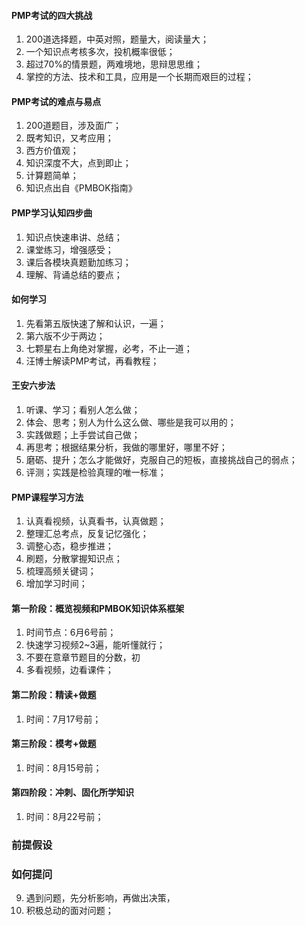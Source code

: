 #### PMP考试的四大挑战
1. 200道选择题，中英对照，题量大，阅读量大；
2. 一个知识点考核多次，投机概率很低；
3. 超过70%的情景题，两难境地，思辩思思维；
4. 掌控的方法、技术和工具，应用是一个长期而艰巨的过程；

#### PMP考试的难点与易点
1. 200道题目，涉及面广；
2. 既考知识，又考应用；
3. 西方价值观；
4. 知识深度不大，点到即止；
5. 计算题简单；
6. 知识点出自《PMBOK指南》

#### PMP学习认知四步曲
1. 知识点快速串讲、总结；
2. 课堂练习，增强感受；
3. 课后各模块真题勤加练习；
4. 理解、背诵总结的要点；

#### 如何学习
1. 先看第五版快速了解和认识，一遍；
2. 第六版不少于两边；
3. 七颗星右上角绝对掌握，必考，不止一道；
4. 汪博士解读PMP考试，再看教程；

#### 王安六步法
1. 听课、学习；看别人怎么做；
2. 体会、思考；别人为什么这么做、哪些是我可以用的；
3. 实践做题；上手尝试自己做；
4. 再思考；根据结果分析，我做的哪里好，哪里不好；
5. 磨砺、提升；怎么才能做好，克服自己的短板，直接挑战自己的弱点；
6. 评测；实践是检验真理的唯一标准；

#### PMP课程学习方法
1. 认真看视频，认真看书，认真做题；
2. 整理汇总考点，反复记忆强化；
3. 调整心态，稳步推进；
4. 刷题，分散掌握知识点；
5. 梳理高频关键词；
6. 增加学习时间；


#### 第一阶段：概览视频和PMBOK知识体系框架
1. 时间节点：6月6号前；
2. 快速学习视频2~3遍，能听懂就行；
3. 不要在意章节题目的分数，初
4. 多看视频，边看课件；

#### 第二阶段：精读+做题
1. 时间：7月17号前；

#### 第三阶段：模考+做题
1. 时间：8月15号前；

#### 第四阶段：冲刺、固化所学知识
1. 时间：8月22号前；

### 前提假设
### 如何提问

9. 遇到问题，先分析影响，再做出决策，
10. 积极总动的面对问题；
